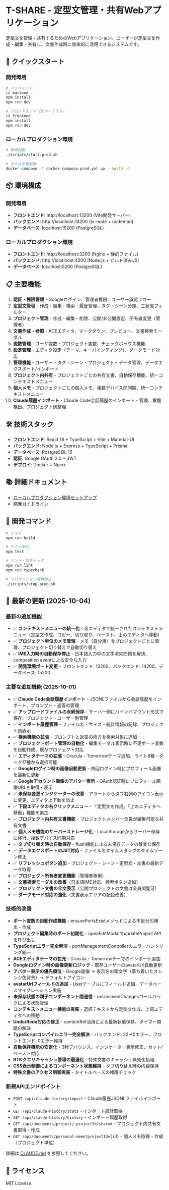 # T-SHARE - 定型文管理・共有Webアプリケーション

定型文を管理・共有するためのWebアプリケーション。ユーザーが定型文を作成・編集・共有し、文書作成時に効率的に活用できるシステムです。

## 🚀 クイックスタート

### 開発環境
```bash
# バックエンド
cd backend
npm install
npm run dev

# フロントエンド（別ターミナル）
cd frontend
npm install
npm run dev
```

### ローカルプロダクション環境
```bash
# 簡単起動
./scripts/start-prod.sh

# または手動起動
docker-compose -f docker-compose.prod.yml up --build -d
```

## 📦 環境構成

### 開発環境
- **フロントエンド**: http://localhost:13200 (Vite開発サーバー)
- **バックエンド**: http://localhost:14200 (ts-node + nodemon)
- **データベース**: localhost:15200 (PostgreSQL)

### ローカルプロダクション環境
- **フロントエンド**: http://localhost:3200 (Nginx + 静的ファイル)
- **バックエンド**: http://localhost:4200 (Node.js + ビルド済みJS)
- **データベース**: localhost:5200 (PostgreSQL)

## 📋 主要機能

1. **認証・権限管理** - Googleログイン、管理者権限、ユーザー承認フロー
2. **定型文管理** - 作成・編集・検索・履歴管理、タグ・シーン分類、三状態フィルター
3. **プロジェクト管理** - 作成・編集・削除、公開/非公開設定、所有者変更（管理者）
4. **文書作成・参照** - ACEエディタ、マークダウン、プレビュー、文書検索モーダル
5. **変数管理** - ユーザ変数・プロジェクト変数、チェックボックス機能
6. **設定管理** - エディタ設定（テーマ、キーバインディング）、ダークモード対応
7. **管理機能** - ユーザー・タグ・シーン・プロジェクト・データ管理、データエクスポート/インポート
8. **プロジェクト内共有** - プロジェクトごとの共有文書、自動保存機能、統一コンテキストメニュー
9. **個人メモ** - プロジェクトごとの個人メモ、複数デバイス間同期、統一コンテキストメニュー
10. **Claude履歴インポート** - Claude Code会話履歴のインポート・管理、重複検出、プロジェクト別整理

## 🛠 技術スタック

- **フロントエンド**: React 18 + TypeScript + Vite + Material-UI
- **バックエンド**: Node.js + Express + TypeScript + Prisma
- **データベース**: PostgreSQL 15
- **認証**: Google OAuth 2.0 + JWT
- **デプロイ**: Docker + Nginx

## 📚 詳細ドキュメント

- [ローカルプロダクション環境セットアップ](docs/PRODUCTION_SETUP.md)
- [開発ガイドライン](CLAUDE.md)

## 🔧 開発コマンド

```bash
# ビルド
npm run build

# テスト実行
npm test

# リント・型チェック
npm run lint
npm run typecheck

# プロダクション環境停止
./scripts/stop-prod.sh
```

## 📝 最新の更新 (2025-10-04)

### 最新の追加機能
- ✅ **コンテキストメニューの統一化** - 全エディタで統一されたコンテキストメニュー（定型文作成、コピー、切り取り、ペースト、上のエディタへ移動）
- ✅ **プロジェクト単位のメモ管理** - メモ（自分用）をプロジェクトごとに管理、プロジェクト切り替えで自動切り替え
- ✅ **IME入力時の自動保存停止** - 日本語入力中の文字消失問題を解決、composition eventによる安全な入力
- ✅ **開発環境ポート変更** - フロントエンド: 13200、バックエンド: 14200、データベース: 15200

### 主要な追加機能 (2025-10-01)
- ✅ **Claude Code会話履歴インポート** - JSONLファイルから会話履歴をインポート、プロンプト・返答の管理
- ✅ **アップロードファイルの永続保存** - サーバー側にバインドマウント形式で保存、プロジェクト・ユーザー別管理
- ✅ **インポート履歴管理** - ファイル名・サイズ・統計情報の記録、プロジェクト別表示
- ✅ **検索機能の拡張** - プロンプトと返答の両方を検索対象に追加
- ✅ **プロジェクトポート管理の自動化** - 編集モーダル表示時に不足ポート変数を自動作成、既存プロジェクト対応
- ✅ **エディタテーマの拡張** - Dracula・Tomorrowテーマ追加、ライト8種・ダーク17種から選択可能
- ✅ **Googleログイン時の画像自動更新** - 毎回ログイン時にプロフィール画像を最新に更新
- ✅ **Googleアカウント画像のアバター表示** - OAuth認証時にプロフィール画像URLを取得・表示
- ✅ **未保存変更インジケーターの改善** - アラートからタブ右側のアイコン表示に変更、エディタ上下動を防止
- ✅ **下段エディタの右クリックメニュー** - 「定型文を作成」「上のエディタへ移動」機能を追加
- ✅ **プロジェクト内共有文書機能** - プロジェクトメンバー全員が編集可能な共有文書
- ✅ **個人メモ機能のサーバーストレージ化** - LocalStorageからサーバー保存に移行、複数デバイス同期対応
- ✅ **タブ切り替え時の自動保存** - flush機能による未保存データの確実な保存
- ✅ **データエクスポートのJST対応** - ファイル名タイムスタンプのタイムゾーン修正
- ✅ **リフレッシュボタン追加** - プロジェクト・シーン・定型文・文書の最新データ取得
- ✅ **プロジェクト所有者変更機能**（管理者専用）
- ✅ **文書検索モーダルの改善**（日本語IME対応、検索ボタン追加）
- ✅ **プロジェクト文書の全文表示**（公開プロジェクトの文書は全員閲覧可）
- ✅ **ダークモード対応の強化**（文書表示エリアの配色改善）

### 技術的改善
- **ポート変数の自動作成機能** - ensurePortsExistメソッドによる不足分の検出・作成
- **プロジェクト編集時のポート初期化** - openEditModalでupdateProject APIを呼び出し
- **TypeScriptエラー完全解消** - portManagementControllerのエラーハンドリング統一
- **ACEエディタテーマの拡充** - Dracula・Tomorrowテーマのインポート追加
- **Googleログイン時の画像更新ロジック** - 既存ユーザーのavatarUrl自動更新
- **アバター表示の優先順位** - Google画像 → 表示名の頭文字（落ち着いたオレンジ色背景）→ デフォルトアイコン
- **avatarUrlフィールドの追加** - Userテーブルにフィールド追加、データベースマイグレーション実施
- **未保存状態の親子コンポーネント間通信** - onUnsavedChangesコールバックによる状態管理
- **コンテキストメニュー機能の実装** - 選択テキストから定型文作成、上部エディタへの移動
- **Undo/Redo対応の修正** - contentRef活用による最新状態保持、タイマー問題の解決
- **TypeScriptコンパイルエラー完全解決** - バックエンド: 22→0エラー、フロントエンド: 0エラー維持
- **自動保存機能の安定化** - 3秒デバウンス、インジケーター表示修正、カット/ペースト対応
- **RTKクエリキャッシュ管理の最適化** - 特殊文書のキャッシュ無効化処理
- **CSS表示制御によるコンポーネント状態維持** - タブ切り替え時の内容保持
- **特殊文書のアクセス制御実装** - タイトルベースの権限チェック

### 新規APIエンドポイント
- `POST /api/claude-history/import` - Claude履歴JSONLファイルインポート
- `GET /api/claude-history/stats` - インポート統計取得
- `GET /api/claude-history/history` - インポート履歴取得
- `GET /api/documents/project/:projectId/shared` - プロジェクト内共有文書取得・作成
- `GET /api/documents/personal-memo?projectId={id}` - 個人メモ取得・作成（プロジェクト単位）

詳細は [CLAUDE.md](CLAUDE.md) を参照してください。

## 📄 ライセンス

MIT License
